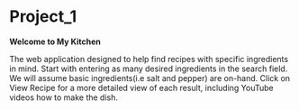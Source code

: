 # Project_1

<b>Welcome to My Kitchen</b>

The web application designed to help find recipes with specific ingredients in mind.
Start with entering as many desired ingredients in the search field.  We will assume basic ingredients(i.e salt and pepper) are on-hand.
Click on View Recipe for a more detailed view of each result, including YouTube videos how to make the dish.